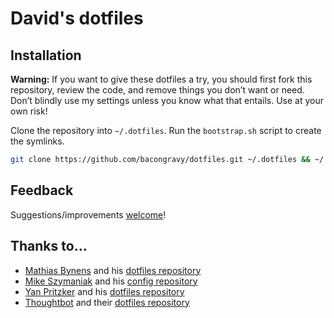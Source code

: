 # David's dotfiles

## Installation

**Warning:** If you want to give these dotfiles a try, you should first fork this repository, review the code, and remove things you don’t want or need. Don’t blindly use my settings unless you know what that entails. Use at your own risk!

Clone the repository into `~/.dotfiles`. Run the `bootstrap.sh` script to create the symlinks.

```bash
git clone https://github.com/bacongravy/dotfiles.git ~/.dotfiles && ~/.dotfiles/bootstrap.sh
```

## Feedback

Suggestions/improvements
[welcome](https://github.com/bacongravy/dotfiles/issues)!

## Thanks to…

* [Mathias Bynens](https://mathiasbynens.be/) and his [dotfiles repository](https://github.com/mathiasbynens/dotfiles)
* [Mike Szymaniak](http://sc0ty.pl/) and his [config repository](https://github.com/sc0ty/config)
* [Yan Pritzker](http://yanpritzker.com/) and his [dotfiles repository](https://github.com/skwp/dotfiles)
* [Thoughtbot](https://robots.thoughtbot.com) and their [dotfiles repository](https://github.com/thoughtbot/dotfiles)
